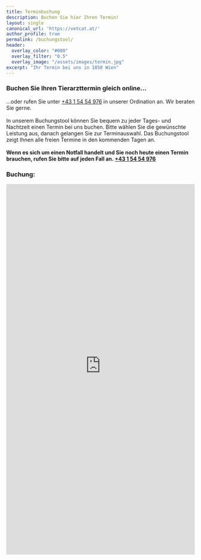 ```yaml
---
title: Terminbuchung
description: Buchen Sie hier Ihren Termin!
layout: single
canonical_url: 'https://vetcat.at/'
author_profile: true
permalink: /buchungstool/
header:
  overlay_color: "#000"
  overlay_filter: "0.5"
  overlay_image: "/assets/images/termin.jpg"
excerpt: "Ihr Termin bei uns in 1050 Wien"
---
```

### Buchen Sie Ihren Tierarzttermin gleich online... 
...oder rufen Sie unter <a href="tel:+43 1 54 54 976">+43 1 54 54 976</a> in unserer Ordination an. Wir beraten Sie gerne.<br><br>
In unserem Buchungstool können Sie bequem zu jeder Tages- und Nachtzeit einen Termin bei uns buchen. 
Bitte wählen Sie die gewünschte Leistung aus, danach gelangen Sie zur Terminauswahl. Das Buchungstool zeigt Ihnen alle freien Termine in den kommenden Tagen an. <br><br>
<b>Wenn es sich um einen Notfall handelt und Sie noch heute einen Termin brauchen, rufen Sie bitte auf jeden Fall an. <a href="tel:+43 1 54 54 976">+43 1 54 54 976</a></b>

### Buchung:
<iframe src="https://bacherplatz.vet-booking.net" width="100%" height="990" style="border:0;" allowfullscreen="" loading="eager" scrolling="no" referrerpolicy="no-referrer-when-downgrade"></iframe>

